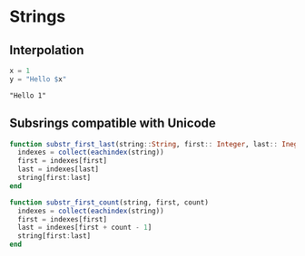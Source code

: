 # Strings

## Interpolation

```julia
x = 1
y = "Hello $x"
```
```output
"Hello 1"
```

## Subsrings compatible with Unicode

```julia
function substr_first_last(string::String, first:: Integer, last:: Ineger)
  indexes = collect(eachindex(string))
  first = indexes[first]
  last = indexes[last]
  string[first:last]
end

function substr_first_count(string, first, count)
  indexes = collect(eachindex(string))
  first = indexes[first]
  last = indexes[first + count - 1]
  string[first:last]
end


```
